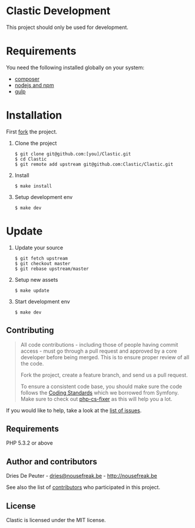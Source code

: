 Clastic Development
===================

This project should only be used for development.

# Requirements

You need the following installed globally on your system:
 - [composer](http://getcomposer.org)
 - [nodejs and npm](http://nodejs.org)
 - [gulp](http://gulpjs.com)

# Installation

First [fork](https://github.com/Clastic/Clastic/fork) the project.

1. Clone the project

    ```
    $ git clone git@github.com:[you]/Clastic.git
    $ cd Clastic
    $ git remote add upstream git@github.com:Clastic/Clastic.git
    ````

2. Install

    ```
    $ make install
    ```

3. Setup development env

    ```
    $ make dev
    ```

# Update

1. Update your source

    ```
    $ git fetch upstream
    $ git checkout master
    $ git rebase upstream/master
    ```

2. Setup new assets

    ```
    $ make update
    ```

3. Start development env

    ```
    $ make dev
    ```
Contributing
------------

> All code contributions - including those of people having commit access - must
> go through a pull request and approved by a core developer before being
> merged. This is to ensure proper review of all the code.
>
> Fork the project, create a feature branch, and send us a pull request.
>
> To ensure a consistent code base, you should make sure the code follows
> the [Coding Standards](http://symfony.com/doc/2.0/contributing/code/standards.html)
> which we borrowed from Symfony.
> Make sure to check out [php-cs-fixer](https://github.com/fabpot/PHP-CS-Fixer) as this will help you a lot.

If you would like to help, take a look at the [list of issues](http://github.com/Clastic/Clastic/issues).

Requirements
------------

PHP 5.3.2 or above

Author and contributors
-----------------------

Dries De Peuter - <dries@nousefreak.be> - <http://nousefreak.be>

See also the list of [contributors](https://github.com/Clastic/Clastic/contributors) who participated in this project.

License
-------

Clastic is licensed under the MIT license.
